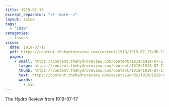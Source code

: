 ```yaml
---
title: 1919-07-17
excerpt_separator: "<!--more-->"
layout: issue
tags:
  - "1919"
categories:
  - issues
issue:
  date: 1919-07-17
  pdf: https://content.thehydroreview.com/content/1919/1919-07-17/HR-1919-07-17.pdf
  pages:
    - small: https://content.thehydroreview.com/content/1919/1919-07-17/small/HR-1919-07-17-01.jpg
      large: https://content.thehydroreview.com/content/1919/1919-07-17/large/HR-1919-07-17-01.jpg
      thumb: https://content.thehydroreview.com/content/1919/1919-07-17/thumbnails/HR-1919-07-17-01.jpg
      text: https://content.thehydroreview.com/assets/words/1919/1919-07-17/HR-1919-07-17-01.txt
      words:
        - min
---
```


The Hydro Review from 1919-07-17

<!--more-->

